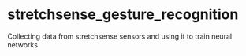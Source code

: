 # stretchsense_gesture_recognition
Collecting data from stretchsense sensors and using it to train neural networks
